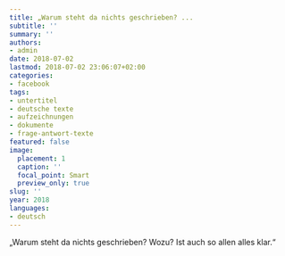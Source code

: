 ```yaml
---
title: „Warum steht da nichts geschrieben? ...
subtitle: ''
summary: ''
authors:
- admin
date: 2018-07-02
lastmod: 2018-07-02 23:06:07+02:00
categories:
- facebook
tags:
- untertitel
- deutsche texte
- aufzeichnungen
- dokumente
- frage-antwort-texte
featured: false
image:
  placement: 1
  caption: ''
  focal_point: Smart
  preview_only: true
slug: ''
year: 2018
languages:
- deutsch
---
```


„Warum steht da nichts geschrieben? Wozu? Ist auch so allen alles klar.“